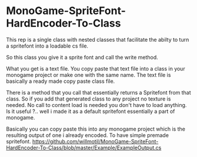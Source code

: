 # MonoGame-SpriteFont-HardEncoder-To-Class
This rep is a single class with nested classes that facilitate the abilty to turn a spritefont into a loadable cs file.

So this class you give it a sprite font and call the write method.

What you get is a text file.
You copy paste that text file into a class in your monogame project or make one with the same name.
The text file is basically a ready made copy paste class file.

There is a method that you call that essentially returns a Spritefont from that class.
So if you add that generated class to any project no texture is needed.
No call to content load is needed you don't have to load anything.
Is it useful ?.. well i made it as a default spritefont essentially a part of monogame.

Basically you can copy paste this into any monogame project which is the resulting output of one i already encoded.
To have simple premade spritefont.
https://github.com/willmotil/MonoGame-SpriteFont-HardEncoder-To-Class/blob/master/Example/ExampleOutput.cs
